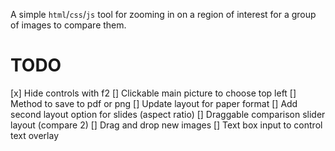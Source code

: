 A simple `html`/`css`/`js` tool for zooming in on a region of interest for a group of images to compare them.

# TODO
[x] Hide controls with f2
[] Clickable main picture to choose top left
[] Method to save to pdf or png
[] Update layout for paper format
[] Add second layout option for slides (aspect ratio)
[] Draggable comparison slider layout (compare 2)
[] Drag and drop new images
[] Text box input to control text overlay

